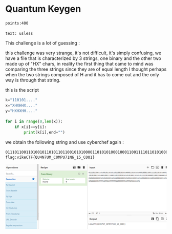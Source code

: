 # Quantum Keygen

```
points:400

text: usless
```

This challenge is a lot of guessing :

this challenge was very strange, it's not difficult, it's simply confusing, we have a file that is characterized by 3 strings, one binary and the other two made up of "HX" chars, in reality the first thing that came to mind was comparing the three strings since they are of equal length I thought perhaps when the two strings composed of H and it has to come out and the only way is through that string.

this is the script

```python
k="110101...."
x="XHXHHX...."
y="HXHXHH...."

for i in range(0,len(x)):
    if x[i]==y[i]:
        print(k[i],end="")
```

we obtain the following string and use cyberchef again :

```
01110110011010010110101101100101010000110101010001000110011110110101000101010101001101000100111000110111010101010100110101011111010000110011000001001101010100000101010100110111001100010100111000110110010111110011000100110101010111110100001100110000001100000011000101111101
flag:vikeCTF{QU4N7UM_C0MPU71N6_15_C001}
```

![alt text](./image-6.png)


